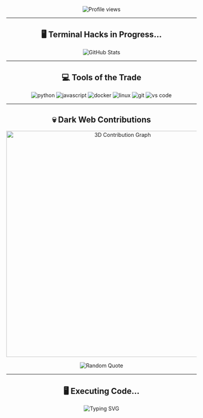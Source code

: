 <p align="center">
  <img src="https://komarev.com/ghpvc/?username=letho1608&label=Hacker%20Detection&color=brightgreen&style=plastic" alt="Profile views" />
</p>

---

<h2 align="center">🖥️ Terminal Hacks in Progress...</h2>

<p align="center">
  <img src="https://github-readme-stats.vercel.app/api?username=letho1608&show_icons=true&theme=dark&icon_color=00FF00&text_color=00FF00&bg_color=000000" alt="GitHub Stats" />
</p>

---

<h2 align="center">💻 Tools of the Trade</h2>
<p align="center">
  <img src="https://img.shields.io/badge/-Python-000000?style=for-the-badge&logo=python&logoColor=00FF00" alt="python" />
  <img src="https://img.shields.io/badge/-JavaScript-000000?style=for-the-badge&logo=javascript&logoColor=00FF00" alt="javascript" />
  <img src="https://img.shields.io/badge/-Docker-000000?style=for-the-badge&logo=docker&logoColor=00FF00" alt="docker" />
  <img src="https://img.shields.io/badge/-Linux-000000?style=for-the-badge&logo=linux&logoColor=00FF00" alt="linux" />
  <img src="https://img.shields.io/badge/-Git-000000?style=for-the-badge&logo=git&logoColor=00FF00" alt="git" />
  <img src="https://img.shields.io/badge/-VS%20Code-000000?style=for-the-badge&logo=visual-studio-code&logoColor=00FF00" alt="vs code" />
</p>

---

<h2 align="center">💀 Dark Web Contributions</h2>
<p align="center">
  <img src="https://cdn.jsdelivr.net/gh/ashutosh00710/github-profile-3d-contrib@master/docs/preview.gif" alt="3D Contribution Graph" width="600px"/>
</p>

<p align="center">
  <img src="https://quotes-github-readme.vercel.app/api?type=horizontal&theme=dark&background=000000&color=00FF00" alt="Random Quote" />
</p>

---

<h2 align="center">🖥️ Executing Code...</h2>
<p align="center">
  <img src="https://readme-typing-svg.demolab.com?font=Monospace&weight=500&size=20&pause=1500&color=00FF00&background=000000&center=true&vCenter=true&width=600&height=70&lines=Scanning+for+open+ports...;Breaching+defenses...;Compiling+payload...;Successful+deployment..." alt="Typing SVG" />
</p>

